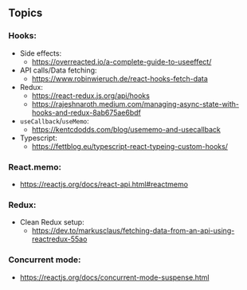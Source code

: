 ## Topics

### Hooks:

* Side effects:
    * https://overreacted.io/a-complete-guide-to-useeffect/
* API calls/Data fetching:
    * https://www.robinwieruch.de/react-hooks-fetch-data
* Redux:
    * https://react-redux.js.org/api/hooks
    * https://rajeshnaroth.medium.com/managing-async-state-with-hooks-and-redux-8ab675ae6bdf
* `useCallback`/`useMemo`:
    * https://kentcdodds.com/blog/usememo-and-usecallback
* Typescript:
    * https://fettblog.eu/typescript-react-typeing-custom-hooks/

### React.memo:
* https://reactjs.org/docs/react-api.html#reactmemo

### Redux:
* Clean Redux setup:
    * https://dev.to/markusclaus/fetching-data-from-an-api-using-reactredux-55ao

### Concurrent mode:
* https://reactjs.org/docs/concurrent-mode-suspense.html
